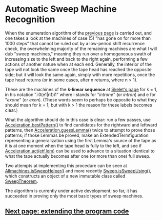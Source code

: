 # Automatic Sweep Machine Recognition

When the enumeration algorithm of the [previous page](allmachines.md) is carried out, and one takes a look at the machines of case (5) "has gone on for more than 1000 steps" that cannot be ruled out by a low-period shift recurrence check, the overwhelming majority of the remaining machines are what I will dub "sweep machines," meaning they run over a homogeneous swath of increasing size to the left and back to the right again, performing a few actions of another nature when at each end. Generally, the interior of the tape will not look the same once the tape head has reached the opposite side; but it will look the same again, simply with more repetitions, once the tape head returns (or in some cases, after n returns, where n > 1).

These are the machines of the **k-linear sequence** at [Skelet's page](http://skelet.ludost.net/bb/index.html) for k = 1, in his notation ".i0(e1|n1)i1" where i stands for "*introne*" (or *intron*) and e for "*exone*" (or *exon*). (These words seem to perhaps be opposite to what they should mean for k = 1, but with k > 1 the reason for these labels becomes clear.)

What the algorithm should do in this case is clear: run a few passes, use [Acceleration.bestPattern()](../src/machine/Acceleration.java#L407) to find candidates for the rightward and leftward patterns, then [Acceleration.guessLemma()](../src/machine/Acceleration.java#L483) twice to attempt to prove those patterns; if those Lemmas be proved, make an ExtendedTermfiguration representing a generalization using the first Lemma's source of the tape as it is at one moment when the tape head is fully to the left, and see if [Acceleration.act(etf,lem)](../src/machine/Acceleration.java#L88) can be used to advance to a situation identical to what the tape actually becomes after one (or more than one) full sweep.

Two attempts at implementing this procedure can be seen at [Allmachines.isSweepHelper()](../src/machine/AllMachines.java#L456) and more recently [Sweep.isSweepUsing()](../src/machine/Sweep.java#L94), which constructs an object of a new immutable class called [SweepTheorem](../src/machine/SweepTheorem.java).

The algorithm is currently under active development; so far, it has succeeded in proving only the most basic types of sweep machines.

## [Next page: extending the program code](extend.md)